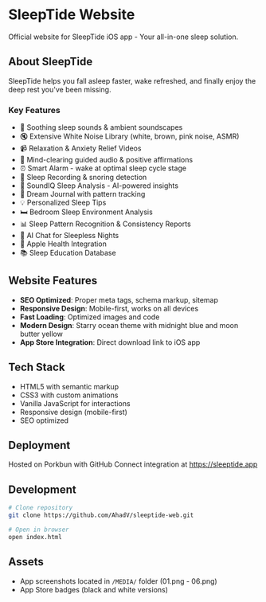 # SleepTide Website

Official website for SleepTide iOS app - Your all-in-one sleep solution.

## About SleepTide

SleepTide helps you fall asleep faster, wake refreshed, and finally enjoy the deep rest you've been missing.

### Key Features
- 🎵 Soothing sleep sounds & ambient soundscapes
- 🔇 Extensive White Noise Library (white, brown, pink noise, ASMR)
- 📹 Relaxation & Anxiety Relief Videos
- 🧘 Mind-clearing guided audio & positive affirmations
- ⏰ Smart Alarm - wake at optimal sleep cycle stage
- 📱 Sleep Recording & snoring detection
- 🤖 SoundIQ Sleep Analysis - AI-powered insights
- 📝 Dream Journal with pattern tracking
- 💡 Personalized Sleep Tips
- 🛏️ Bedroom Sleep Environment Analysis
- 📊 Sleep Pattern Recognition & Consistency Reports
- 💬 AI Chat for Sleepless Nights
- 🍎 Apple Health Integration
- 📚 Sleep Education Database

## Website Features

- **SEO Optimized**: Proper meta tags, schema markup, sitemap
- **Responsive Design**: Mobile-first, works on all devices
- **Fast Loading**: Optimized images and code
- **Modern Design**: Starry ocean theme with midnight blue and moon butter yellow
- **App Store Integration**: Direct download link to iOS app

## Tech Stack

- HTML5 with semantic markup
- CSS3 with custom animations
- Vanilla JavaScript for interactions
- Responsive design (mobile-first)
- SEO optimized

## Deployment

Hosted on Porkbun with GitHub Connect integration at https://sleeptide.app

## Development

```bash
# Clone repository
git clone https://github.com/AhadV/sleeptide-web.git

# Open in browser
open index.html
```

## Assets

- App screenshots located in `/MEDIA/` folder (01.png - 06.png)
- App Store badges (black and white versions)